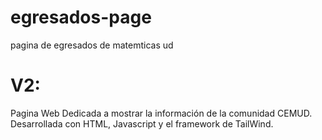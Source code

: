 # egresados-page
pagina de egresados de matemticas ud 

# V2:

Pagina Web Dedicada a mostrar la información de la comunidad CEMUD. Desarrollada con HTML, Javascript y el framework de TailWind.